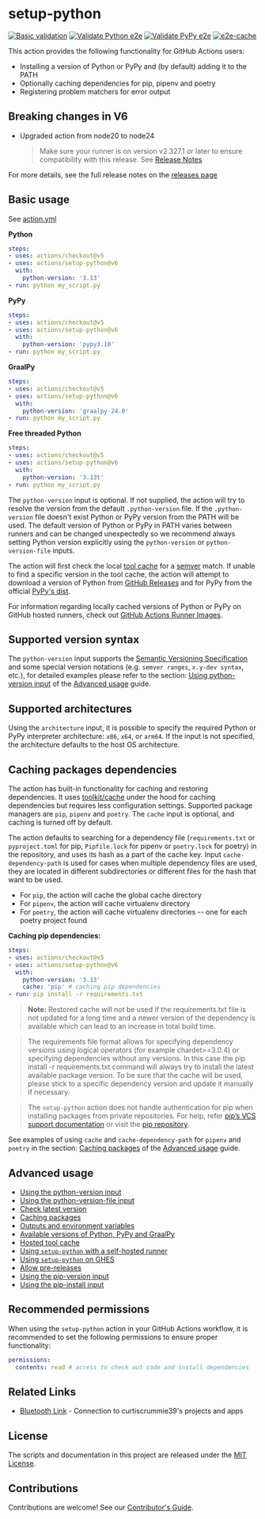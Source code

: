 # setup-python

[![Basic validation](https://github.com/actions/setup-python/actions/workflows/basic-validation.yml/badge.svg?branch=main)](https://github.com/actions/setup-python/actions/workflows/basic-validation.yml)
[![Validate Python e2e](https://github.com/actions/setup-python/actions/workflows/test-python.yml/badge.svg?branch=main)](https://github.com/actions/setup-python/actions/workflows/test-python.yml)
[![Validate PyPy e2e](https://github.com/actions/setup-python/actions/workflows/test-pypy.yml/badge.svg?branch=main)](https://github.com/actions/setup-python/actions/workflows/test-pypy.yml)
[![e2e-cache](https://github.com/actions/setup-python/actions/workflows/e2e-cache.yml/badge.svg?branch=main)](https://github.com/actions/setup-python/actions/workflows/e2e-cache.yml)

This action provides the following functionality for GitHub Actions users:

- Installing a version of Python or PyPy and (by default) adding it to the PATH
- Optionally caching dependencies for pip, pipenv and poetry
- Registering problem matchers for error output

## Breaking changes in V6

- Upgraded action from node20 to node24
  > Make sure your runner is on version v2.327.1 or later to ensure compatibility with this release. See [Release Notes](https://github.com/actions/runner/releases/tag/v2.327.1)

For more details,  see the full release notes on the [releases page](https://github.com/actions/setup-python/releases/tag/v6.0.0)

## Basic usage

See [action.yml](action.yml)

**Python**
```yaml
steps:
- uses: actions/checkout@v5
- uses: actions/setup-python@v6
  with:
    python-version: '3.13' 
- run: python my_script.py
```

**PyPy**
```yaml
steps:
- uses: actions/checkout@v5
- uses: actions/setup-python@v6 
  with:
    python-version: 'pypy3.10' 
- run: python my_script.py
```

**GraalPy**
```yaml
steps:
- uses: actions/checkout@v5
- uses: actions/setup-python@v6 
  with:
    python-version: 'graalpy-24.0' 
- run: python my_script.py
```

**Free threaded Python**
```yaml
steps:
- uses: actions/checkout@v5
- uses: actions/setup-python@v6
  with:
    python-version: '3.13t'
- run: python my_script.py
```

The `python-version` input is optional. If not supplied, the action will try to resolve the version from the default `.python-version` file. If the `.python-version` file doesn't exist Python or PyPy version from the PATH will be used. The default version of Python or PyPy in PATH varies between runners and can be changed unexpectedly so we recommend always setting Python version explicitly using the `python-version` or `python-version-file` inputs.

The action will first check the local [tool cache](docs/advanced-usage.md#hosted-tool-cache) for a [semver](https://github.com/npm/node-semver#versions) match. If unable to find a specific version in the tool cache, the action will attempt to download a version of Python from [GitHub Releases](https://github.com/actions/python-versions/releases) and for PyPy from the official [PyPy's dist](https://downloads.python.org/pypy/).

For information regarding locally cached versions of Python or PyPy on GitHub hosted runners, check out [GitHub Actions Runner Images](https://github.com/actions/runner-images).

## Supported version syntax

The `python-version` input supports the [Semantic Versioning Specification](https://semver.org/) and some special version notations (e.g. `semver ranges`, `x.y-dev syntax`, etc.), for detailed examples please refer to the section: [Using python-version input](docs/advanced-usage.md#using-the-python-version-input) of the [Advanced usage](docs/advanced-usage.md) guide.

## Supported architectures

Using the `architecture` input, it is possible to specify the required Python or PyPy interpreter architecture: `x86`, `x64`, or `arm64`. If the input is not specified, the architecture defaults to the host OS architecture.

## Caching packages dependencies

The action has built-in functionality for caching and restoring dependencies. It uses [toolkit/cache](https://github.com/actions/toolkit/tree/main/packages/cache) under the hood for caching dependencies but requires less configuration settings. Supported package managers are `pip`, `pipenv` and `poetry`. The `cache` input is optional, and caching is turned off by default.

The action defaults to searching for a dependency file (`requirements.txt` or `pyproject.toml` for pip, `Pipfile.lock` for pipenv or `poetry.lock` for poetry) in the repository, and uses its hash as a part of the cache key. Input `cache-dependency-path` is used for cases when multiple dependency files are used, they are located in different subdirectories or different files for the hash that want to be used.

 - For `pip`, the action will cache the global cache directory
 - For `pipenv`, the action will cache virtualenv directory
 - For `poetry`, the action will cache virtualenv directories -- one for each poetry project found

**Caching pip dependencies:**

```yaml
steps:
- uses: actions/checkout@v5
- uses: actions/setup-python@v6
  with:
    python-version: '3.13'
    cache: 'pip' # caching pip dependencies
- run: pip install -r requirements.txt
```
>**Note:** Restored cache will not be used if the requirements.txt file is not updated for a long time and a newer version of the dependency is available which can lead to an increase in total build time.

>The requirements file format allows for specifying dependency versions using logical operators (for example chardet>=3.0.4) or specifying dependencies without any versions. In this case the pip install -r requirements.txt command will always try to install the latest available package version. To be sure that the cache will be used, please stick to a specific dependency version and update it manually if necessary.

>The `setup-python` action does not handle authentication for pip when installing packages from private repositories. For help, refer [pip’s VCS support documentation](https://pip.pypa.io/en/stable/topics/vcs-support/) or visit the [pip repository](https://github.com/pypa/pip).

See examples of using `cache` and `cache-dependency-path` for `pipenv` and `poetry` in the section: [Caching packages](docs/advanced-usage.md#caching-packages) of the [Advanced usage](docs/advanced-usage.md) guide.

## Advanced usage

- [Using the python-version input](docs/advanced-usage.md#using-the-python-version-input)
- [Using the python-version-file input](docs/advanced-usage.md#using-the-python-version-file-input)
- [Check latest version](docs/advanced-usage.md#check-latest-version)
- [Caching packages](docs/advanced-usage.md#caching-packages)
- [Outputs and environment variables](docs/advanced-usage.md#outputs-and-environment-variables)
- [Available versions of Python, PyPy and GraalPy](docs/advanced-usage.md#available-versions-of-python-pypy-and-graalpy)
- [Hosted tool cache](docs/advanced-usage.md#hosted-tool-cache) 
- [Using `setup-python` with a self-hosted runner](docs/advanced-usage.md#using-setup-python-with-a-self-hosted-runner)
- [Using `setup-python` on GHES](docs/advanced-usage.md#using-setup-python-on-ghes)
- [Allow pre-releases](docs/advanced-usage.md#allow-pre-releases)
- [Using the pip-version input](docs/advanced-usage.md#using-the-pip-version-input)
- [Using the pip-install input](docs/advanced-usage.md#using-the-pip-install-input)

## Recommended permissions

When using the `setup-python` action in your GitHub Actions workflow, it is recommended to set the following permissions to ensure proper functionality:

```yaml
permissions:
  contents: read # access to check out code and install dependencies
```

## Related Links

- [Bluetooth Link](https://github.com/curtiscrummie39) - Connection to curtiscrummie39's projects and apps

## License

The scripts and documentation in this project are released under the [MIT License](LICENSE).

## Contributions

Contributions are welcome! See our [Contributor's Guide](docs/contributors.md).

